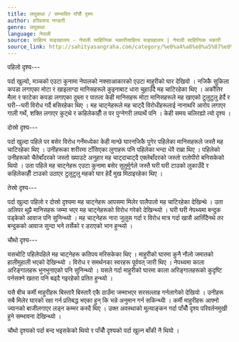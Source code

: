 ```yaml
---
title: लघुकथा / सम्भावित पाँचौँ दृश्य
author: हरिप्रसाद भण्डारी
genre: लघुकथा
language: नेपाली
source: साहित्य सङ्ग्रहालय - नेपाली साहित्यिक भकारीसाहित्य सङ्ग्रहालय | नेपाली साहित्यिक भकारी
source_link: http://sahityasangraha.com/category/%e0%a4%a8%e0%a5%87%e0%a4%aa%e0%a4%be%e0%a4%b2%e0%a5%80-%e0%a4%97%e0%a4%a6%e0%a5%8d%e0%a4%af/%e0%a4%b2%e0%a4%98%e0%a5%81%e0%a4%95%e0%a4%a5%e0%a4%be/
---
```


पहिलो दृश्य---

पर्दा खुल्यो, मञ्चको एउटा कुनामा नेपालको नक्साआकारको एउटा माहुरीको घार देखियो । नजिकै सुकिला कपडा लगाएका मोटा र खाइलाग्दा मानिसहरूले कुइनाबाट धारा चुहाउँदै मह चाटिरहेका थिए । अर्कोतिर मैला र फाटेका कपडा लगाएका दुब्ला र पातला केही मानिसहरू मोटा मानिसहरूले मह खाएको टुलुटुलु हेर्दै र घरी--घरी विरोध गर्दै बसिरहेका थिए । मह चाट्नेहरूले मह चाट्दै विरोधीहरूलाई नानाथरि आरोप लगाएर गाली गर्थे, शक्ति लगाएर कुट्थे र कहिलेकाहीँ त पर पुग्नेगरी लघार्थे पनि । केही समय चलिरह्यो त्यो दृश्य ।

दोस्रो दृश्य---

पर्दा खुल्दा पहिले पर बसेर विरोध गर्नेमध्येका केही मान्छे घारनजिकै पुगेर पहिलेका मानिसहरूले जस्तै मह चाटिरहेका थिए । उनीहरूका शरीरमा टाँसिएका लुगाहरू पनि पहिलेका भन्दा धेरै राम्रा थिए । पहिलेको उनीहरूको चैतेबाँदरको जस्तो ख्याउटे अनुहार मह चाट्दाचाट्दै एक्लेबाँदरको जस्तो रातोपीरो बनिसकेको थियो । उता पहिले मह चाट्नेहरू एउटा कुनामा बसेर सुतुर्मुर्गले जस्तै घरी घरी टाउको लुकाउँदै र कहिलेकाहीँ टाउको उठाएर टुलुटुलु महको घार हेर्दै मुख मिठाइरहेका थिए ।

तेस्रो दृश्य---

पर्दा खुल्दा पहिलो र दोस्रो दृश्यमा मह चाट्नेहरू आपसमा मिलेर पालैपालो मह चाटिरहेका देखिन्थे । उता अलिपर थुप्रै मानिसहरू जम्मा भएर मह चाट्नेहरूको विरोध गरेको देखिन्थ्यो । घरी घरी नेपथ्यमा बन्दुक पड्केको आवाज पनि सुनिन्थ्यो । मह चाट्नेहरू नारा जुलुस गर्दा र विरोध मात्र गर्दा खासै आत्तिँदैनथे तर बन्दुकको आवाज सुन्दा भने तर्सेको र डराएको भान हुन्थ्यो ।

चौथो दृश्य---

यसचोटि पहिलेपहिले मह चाट्नेहरू कतिपय मरिसकेका थिए । माहुरीको घारमा कुनै नौलो जमातको हालीमुहाली भएको देखिन्थ्यो । विरोध र समर्थनका स्वरहरू पूर्ववत् जारी थिए । नेपथ्यमा काला अरिङ्गालहरू भुनभुनाएको पनि सुनिन्थ्यो । यसले गर्दा माहुरीको घारमा काला अरिङ्गालहरूको कुदृष्टि पर्नसक्ने खतरा पनि बढ्दै गइरहेको प्रतित हुन्थ्यो ।

यसै बीच कर्मी माहुरीहरू बिस्तारै बिस्तारै एकै ठाउँमा जम्माभएर सरसल्लाह गर्नलागेको देखियो । उनीहरू सबै मिलेर घारको रक्षा गर्न प्रतिबद्ध भएका हुन् कि भन्ने अनुमान गर्न सकिन्थ्योे । कर्मी माहुरीहरू आफ्नो ज्यानको बाजीलगाएर लड्न कम्मर कस्दै थिए । उक्त अवस्थाको मूल्याङ्कन गर्दा पाँचौँ दृश्य परिवर्तनमुखी हुने सम्भावना देखिन्थ्यो ।

चौथो दृश्यको पर्दा बन्द भइसकेको थियो र पाँचौँ दृश्यको पर्दा खुल्न बाँकी नै थियो ।
